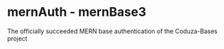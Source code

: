 # mernAuth - mernBase3
 The officially succeeded MERN base authentication of the Coduza-Bases project
